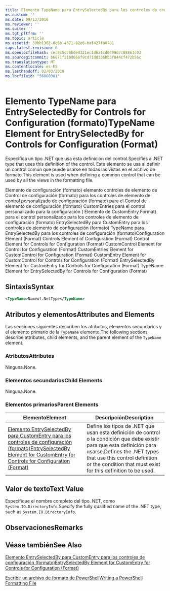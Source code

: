 ```yaml
---
title: Elemento TypeName para EntrySelectedBy para los controles de configuración (formato) | Microsoft Docs
ms.custom: ''
ms.date: 09/13/2016
ms.reviewer: ''
ms.suite: ''
ms.tgt_pltfrm: ''
ms.topic: article
ms.assetid: 30bb1382-8c6b-4371-82e6-baf427fa0781
caps.latest.revision: 6
ms.openlocfilehash: cec8c5d76bded321ec1d6a1cd0409d7c88863c03
ms.sourcegitcommit: b6871f21bd666f9cd71dd336bb3f844cf472b56c
ms.translationtype: MT
ms.contentlocale: es-ES
ms.lasthandoff: 02/03/2019
ms.locfileid: "56860301"
---
```

# <a name="typename-element-for-entryselectedby-for-controls-for-configuration-format"></a><span data-ttu-id="a7e97-102">Elemento TypeName para EntrySelectedBy for Controls for Configuration (formato)</span><span class="sxs-lookup"><span data-stu-id="a7e97-102">TypeName Element for EntrySelectedBy for Controls for Configuration (Format)</span></span>

<span data-ttu-id="a7e97-103">Especifica un tipo .NET que usa esta definición del control.</span><span class="sxs-lookup"><span data-stu-id="a7e97-103">Specifies a .NET type that uses this definition of the control.</span></span> <span data-ttu-id="a7e97-104">Este elemento se usa al definir un control común que puede usarse en todas las vistas en el archivo de formato.</span><span class="sxs-lookup"><span data-stu-id="a7e97-104">This element is used when defining a common control that can be used by all the views in the formatting file.</span></span>

<span data-ttu-id="a7e97-105">Elemento de configuración (formato) elemento controles de elemento de Control de configuración (formato) para los controles de elemento de control personalizado de configuración (formato) para el Control de elemento de configuración (formato) CustomEntries para el control personalizado para la configuración ( Elemento de CustomEntry Format) para el control personalizado para los controles de elemento de configuración (formato) EntrySelectedBy para CustomEntry para los controles de elemento de configuración (formato) TypeName para EntrySelectedBy para los controles de configuración (formato)</span><span class="sxs-lookup"><span data-stu-id="a7e97-105">Configuration Element (Format) Controls Element of Configuration (Format) Control Element for Controls for Configuration (Format) CustomControl Element for Control for Configuration (Format) CustomEntries Element for CustomControl for Configuration (Format) CustomEntry Element for CustomControl for Controls for Configuration (Format) EntrySelectedBy Element for CustomEntry for Controls for Configuration (Format) TypeName Element for EntrySelectedBy for Controls for Configuration (Format)</span></span>

## <a name="syntax"></a><span data-ttu-id="a7e97-106">Sintaxis</span><span class="sxs-lookup"><span data-stu-id="a7e97-106">Syntax</span></span>

```xml
<TypeName>Nameof.NetType</TypeName>

```

## <a name="attributes-and-elements"></a><span data-ttu-id="a7e97-107">Atributos y elementos</span><span class="sxs-lookup"><span data-stu-id="a7e97-107">Attributes and Elements</span></span>

<span data-ttu-id="a7e97-108">Las secciones siguientes describen los atributos, elementos secundarios y el elemento primario de la `TypeName` elemento.</span><span class="sxs-lookup"><span data-stu-id="a7e97-108">The following sections describe attributes, child elements, and the parent element of the `TypeName` element.</span></span>

### <a name="attributes"></a><span data-ttu-id="a7e97-109">Atributos</span><span class="sxs-lookup"><span data-stu-id="a7e97-109">Attributes</span></span>

<span data-ttu-id="a7e97-110">Ninguna.</span><span class="sxs-lookup"><span data-stu-id="a7e97-110">None.</span></span>

### <a name="child-elements"></a><span data-ttu-id="a7e97-111">Elementos secundarios</span><span class="sxs-lookup"><span data-stu-id="a7e97-111">Child Elements</span></span>

<span data-ttu-id="a7e97-112">Ninguna.</span><span class="sxs-lookup"><span data-stu-id="a7e97-112">None.</span></span>

### <a name="parent-elements"></a><span data-ttu-id="a7e97-113">Elementos primarios</span><span class="sxs-lookup"><span data-stu-id="a7e97-113">Parent Elements</span></span>

|<span data-ttu-id="a7e97-114">Elemento</span><span class="sxs-lookup"><span data-stu-id="a7e97-114">Element</span></span>|<span data-ttu-id="a7e97-115">Descripción</span><span class="sxs-lookup"><span data-stu-id="a7e97-115">Description</span></span>|
|-------------|-----------------|
|[<span data-ttu-id="a7e97-116">Elemento EntrySelectedBy para CustomEntry para los controles de configuración (formato)</span><span class="sxs-lookup"><span data-stu-id="a7e97-116">EntrySelectedBy Element for CustomEntry for Controls for Configuration (Format)</span></span>](./entryselectedby-element-for-customentry-for-controls-for-configuration-format.md)|<span data-ttu-id="a7e97-117">Define los tipos de .NET que usan esta definición de control o la condición que debe existir para que esta definición para usarse.</span><span class="sxs-lookup"><span data-stu-id="a7e97-117">Defines the .NET types that use this control definition or the condition that must exist for this definition to be used.</span></span>|

## <a name="text-value"></a><span data-ttu-id="a7e97-118">Valor de texto</span><span class="sxs-lookup"><span data-stu-id="a7e97-118">Text Value</span></span>

<span data-ttu-id="a7e97-119">Especifique el nombre completo del tipo. NET, como `System.IO.DirectoryInfo`.</span><span class="sxs-lookup"><span data-stu-id="a7e97-119">Specify the fully qualified name of the .NET type, such as `System.IO.DirectoryInfo`.</span></span>

## <a name="remarks"></a><span data-ttu-id="a7e97-120">Observaciones</span><span class="sxs-lookup"><span data-stu-id="a7e97-120">Remarks</span></span>

## <a name="see-also"></a><span data-ttu-id="a7e97-121">Véase también</span><span class="sxs-lookup"><span data-stu-id="a7e97-121">See Also</span></span>

[<span data-ttu-id="a7e97-122">Elemento EntrySelectedBy para CustomEntry para los controles de configuración (formato)</span><span class="sxs-lookup"><span data-stu-id="a7e97-122">EntrySelectedBy Element for CustomEntry for Controls for Configuration (Format)</span></span>](./entryselectedby-element-for-customentry-for-controls-for-configuration-format.md)

[<span data-ttu-id="a7e97-123">Escribir un archivo de formato de PowerShell</span><span class="sxs-lookup"><span data-stu-id="a7e97-123">Writing a PowerShell Formatting File</span></span>](./writing-a-powershell-formatting-file.md)
